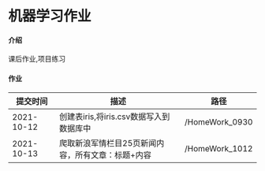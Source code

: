 # 机器学习作业

#### 介绍
课后作业,项目练习

#### 作业

| 提交时间   | 描述                                              | 路径           |
| ---------- | ------------------------------------------------- | -------------- |
| 2021-10-12 | 创建表iris,将iris.csv数据写入到数据库中           | /HomeWork_0930 |
| 2021-10-13 | 爬取新浪军情栏目25页新闻内容，所有文章：标题+内容 | /HomeWork_1012 |

